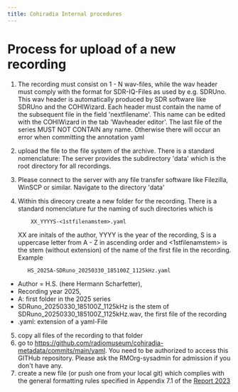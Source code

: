 ```yaml
---
title: Cohiradia Internal procedures
---
```

# Process for upload of  a new recording

1) The recording must consist on 1 - N wav-files, while the wav header must comply with the format for SDR-IQ-Files as used by e.g. SDRUno. This wav header is automatically produced by SDR software like SDRUno and the COHIWizard.
  Each header must contain the name of the subsequent file in the field 'nextfilename'. This name can be edited with the COHIWizard in the tab 'Wavheader editor'. The last file of the series MUST NOT CONTAIN any name. Otherwise there will occur an error when committing the annotation yaml
2) upload the file to the file system of the archive. There is a standard nomenclature: The server provides the subdirectory 'data' which is the root directory for all recordings.
3) Please connect to the server with any file transfer software like Filezilla, WinSCP or similar. Navigate to the directory 'data'
4) Within this direcory create a new folder for the recording. There is a standard nomenclature fur the naming of such directories which is
   
           XX_YYYYS-<1stfilenamstem>.yaml
   
   XX are initals of the author, YYYY is the year of the recording, S is a uppercase letter from A - Z in ascending order and <1stfilenamstem> is the stem (without extension)
   of the name of the first file in the recording. Example
   
          HS_2025A-SDRuno_20250330_185100Z_1125kHz.yaml 
  
  * Author = H.S. (here Hermann Scharfetter), 
  * Recording year 2025, 
  * A: first folder in the 2025 series
  * SDRuno_20250330_185100Z_1125kHz is the stem of SDRuno_20250330_185100Z_1125kHz.wav, the first file of the recording
  * .yaml: extension of a yaml-File
  
5) copy all files of the recording to that folder
6) go to https://github.com/radiomuseum/cohiradia-metadata/commits/main/yaml. You need to be authorized to access this GITHub repository. Please ask the RMOrg-sysadmin for admission if you don't have any.
7) create a new file (or push one from your local git) which complies with the general formatting rules specified in Appendix 7.1 of the [Report 2023](https://cohiradia.radiomuseum.org/download/docs/Documentation/COHIRADIA_Report2023_dt.pdf) 
